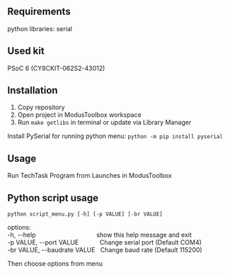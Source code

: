 ## Requirements
python libraries:
serial

## Used kit
PSoC 6 (CY8CKIT-062S2-43012)

## Installation
1. Copy repository
2. Open project in ModusToolbox workspace
3. Run `make getlibs` in terminal or update via Library Manager

Install PySerial for running python menu:
`python -m pip install pyserial`

## Usage
Run TechTask Program from Launches in ModusToolbox

## Python script usage
`python script_menu.py [-h] [-p VALUE] [-br VALUE]`

options:  
  -h, --help &emsp; &emsp; &emsp; &emsp; &emsp; &emsp; &emsp;&nbsp;&nbsp; show this help message and exit  
  -p VALUE, --port VALUE &emsp; &emsp; &nbsp;&nbsp;Change serial port (Default COM4)  
  -br VALUE, --baudrate VALUE &nbsp;&nbsp;Change baud rate (Default 115200)  

Then choose options from menu
